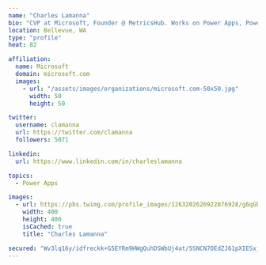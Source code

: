 ```yaml
---
name: "Charles Lamanna"
bio: "CVP at Microsoft, Founder @ MetricsHub. Works on Power Apps, Power Automate, Power Virtual Agent, Common Data Service and Dynamics 365."
location: Bellevue, WA
type: "profile"
heat: 82

affiliation:
  name: Microsoft
  domain: microsoft.com
  images:
    - url: "/assets/images/organizations/microsoft.com-50x50.jpg"
      width: 50
      height: 50

twitter:
  username: clamanna
  url: https://twitter.com/clamanna
  followers: 5071

linkedin:
  url: https://www.linkedin.com/in/charleslamanna

topics:
  - Power Apps

images:
  - url: https://pbs.twimg.com/profile_images/1263202626922876928/g6qGbHZ-_400x400.jpg
    width: 400
    height: 400
    isCached: true
    title: "Charles Lamanna"

secured: "Wv3lq16y/idfreckk+G5EYRm9HWgQuhDSWbUj4at/5SNCN7OEdZJ61pXIESxjZkll9W3P4nebq70cqPW+b7EtZ3w/hx3jYYHmCZ36ztNnmnPVvICcK/hWpC5WBrBMXxWtLm/eup5tFC1M3GQCJ2YuKq2mnCi+mHcWihskYleJ2+HfgH4rpwJ5aIHptmoRh0YdHnpvNiWFHEF/+12wKr4FBhEid9tR2kU84U2V0FD5NdakXMo55885cLL3VlDLO707qrrMTazqbOXUCLBp///vtMVpGqcIq1uQjFVRdf8XeZc5zmqAaAh5lArzQLfvn+kMur+Jp55HSnRk70uD0vymvKeEJSn+Z2TUFnseqXhZ+7281Dgr9bn6OdXDnpvwEduuoywhWXxddi5BnH/eDtXiXEhfXQg+ScULBRMtJ7//e0=;/QJSL1CLJw6gBNdGq4hD1w=="
---
```


